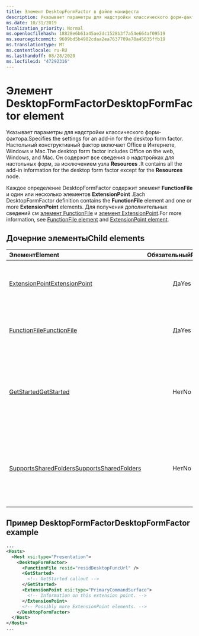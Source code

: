 ```yaml
---
title: Элемент DesktopFormFactor в файле манифеста
description: Указывает параметры для надстройки классического форм-фактора.
ms.date: 10/31/2019
localization_priority: Normal
ms.openlocfilehash: 18828e6b61a45ae2dc1528b3f7a54e664af09519
ms.sourcegitcommit: 9609bd5b4982cdaa2ea7637709a78a45835ffb19
ms.translationtype: MT
ms.contentlocale: ru-RU
ms.lasthandoff: 08/28/2020
ms.locfileid: "47292316"
---
```

# <a name="desktopformfactor-element"></a><span data-ttu-id="aaa05-103">Элемент DesktopFormFactor</span><span class="sxs-lookup"><span data-stu-id="aaa05-103">DesktopFormFactor element</span></span>

<span data-ttu-id="aaa05-104">Указывает параметры для надстройки классического форм-фактора.</span><span class="sxs-lookup"><span data-stu-id="aaa05-104">Specifies the settings for an add-in for the desktop form factor.</span></span> <span data-ttu-id="aaa05-105">Настольный конструктивный фактор включает Office в Интернете, Windows и Mac.</span><span class="sxs-lookup"><span data-stu-id="aaa05-105">The desktop form factor includes Office on the web, Windows, and Mac.</span></span> <span data-ttu-id="aaa05-106">Он содержит все сведения о надстройках для настольных форм, за исключением узла **Resources** .</span><span class="sxs-lookup"><span data-stu-id="aaa05-106">It contains all the add-in information for the desktop form factor except for the **Resources** node.</span></span>

<span data-ttu-id="aaa05-107">Каждое определение DesktopFormFactor содержит элемент **FunctionFile** и один или несколько элементов **ExtensionPoint** .</span><span class="sxs-lookup"><span data-stu-id="aaa05-107">Each DesktopFormFactor definition contains the **FunctionFile** element and one or more **ExtensionPoint** elements.</span></span> <span data-ttu-id="aaa05-108">Для получения дополнительных сведений см [элемент FunctionFile](functionfile.md) и [элемент ExtensionPoint](extensionpoint.md).</span><span class="sxs-lookup"><span data-stu-id="aaa05-108">For more information, see [FunctionFile element](functionfile.md) and [ExtensionPoint element](extensionpoint.md).</span></span>

## <a name="child-elements"></a><span data-ttu-id="aaa05-109">Дочерние элементы</span><span class="sxs-lookup"><span data-stu-id="aaa05-109">Child elements</span></span>

| <span data-ttu-id="aaa05-110">Элемент</span><span class="sxs-lookup"><span data-stu-id="aaa05-110">Element</span></span>                               | <span data-ttu-id="aaa05-111">Обязательный</span><span class="sxs-lookup"><span data-stu-id="aaa05-111">Required</span></span> | <span data-ttu-id="aaa05-112">Описание</span><span class="sxs-lookup"><span data-stu-id="aaa05-112">Description</span></span>  |
|:--------------------------------------|:--------:|:-------------|
| [<span data-ttu-id="aaa05-113">ExtensionPoint</span><span class="sxs-lookup"><span data-stu-id="aaa05-113">ExtensionPoint</span></span>](extensionpoint.md)   | <span data-ttu-id="aaa05-114">Да</span><span class="sxs-lookup"><span data-stu-id="aaa05-114">Yes</span></span>      | <span data-ttu-id="aaa05-115">Определяет, где предоставляются функции надстройки.</span><span class="sxs-lookup"><span data-stu-id="aaa05-115">Defines where an add-in exposes functionality.</span></span> |
| [<span data-ttu-id="aaa05-116">FunctionFile</span><span class="sxs-lookup"><span data-stu-id="aaa05-116">FunctionFile</span></span>](functionfile.md)       | <span data-ttu-id="aaa05-117">Да</span><span class="sxs-lookup"><span data-stu-id="aaa05-117">Yes</span></span>      | <span data-ttu-id="aaa05-118">URL-адрес файла, который содержит функции JavaScript.</span><span class="sxs-lookup"><span data-stu-id="aaa05-118">A URL to a file that contains JavaScript functions.</span></span>|
| [<span data-ttu-id="aaa05-119">GetStarted</span><span class="sxs-lookup"><span data-stu-id="aaa05-119">GetStarted</span></span>](getstarted.md)           | <span data-ttu-id="aaa05-120">Нет</span><span class="sxs-lookup"><span data-stu-id="aaa05-120">No</span></span>       | <span data-ttu-id="aaa05-121">Определяет выноску, которая отображается при установке надстройки в Word, Excel или PowerPoint.</span><span class="sxs-lookup"><span data-stu-id="aaa05-121">Defines the callout that appears when installing the add-in in Word, Excel, or PowerPoint.</span></span> |
| [<span data-ttu-id="aaa05-122">SupportsSharedFolders</span><span class="sxs-lookup"><span data-stu-id="aaa05-122">SupportsSharedFolders</span></span>](supportssharedfolders.md) | <span data-ttu-id="aaa05-123">Нет</span><span class="sxs-lookup"><span data-stu-id="aaa05-123">No</span></span> | <span data-ttu-id="aaa05-124">Определяет, доступна ли надстройка Outlook в сценариях делегирования.</span><span class="sxs-lookup"><span data-stu-id="aaa05-124">Defines whether the Outlook add-in is available in delegate scenarios.</span></span> <span data-ttu-id="aaa05-125">По умолчанию задано значение *false* .</span><span class="sxs-lookup"><span data-stu-id="aaa05-125">Set to *false* by default.</span></span> |

## <a name="desktopformfactor-example"></a><span data-ttu-id="aaa05-126">Пример DesktopFormFactor</span><span class="sxs-lookup"><span data-stu-id="aaa05-126">DesktopFormFactor example</span></span>

```xml
...
<Hosts>
  <Host xsi:type="Presentation">
    <DesktopFormFactor>
      <FunctionFile resid="residDesktopFuncUrl" />
      <GetStarted>
        <!-- GetStarted callout -->
      </GetStarted>
      <ExtensionPoint xsi:type="PrimaryCommandSurface">
        <!-- Information on this extension point. -->
      </ExtensionPoint>
      <!-- Possibly more ExtensionPoint elements. -->
    </DesktopFormFactor>
  </Host>
</Hosts>
...
```
